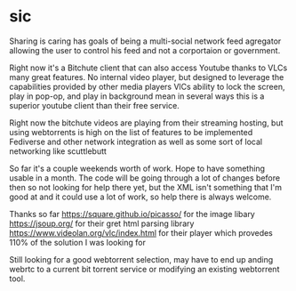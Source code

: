 # sic

Sharing is caring has goals of being a multi-social network feed agregator allowing the user to control his feed and not a corportaion or government.

Right now it's a Bitchute client that can also access Youtube thanks to VLCs many great features. No internal video player, but designed to leverage the capabilities provided by other media players
VlCs ability to lock the screen, play in pop-op, and play in background mean in several ways this is a superior youtube client than their free service.

Right now the bitchute videos are playing from their streaming hosting, but using webtorrents is high on the list of features to be implemented
Fediverse and other network integration as well as some sort of local networking like scuttlebutt

So far it's a couple weekends worth of work. Hope to have something usable in a month. The code will be going through a lot of changes before then so not looking for help there yet, but the XML isn't something that I'm good at and it could use a lot of work, so help there is always welcome.

Thanks so far
https://square.github.io/picasso/ for the image libary
https://jsoup.org/ for their gret html parsing library
https://www.videolan.org/vlc/index.html for their player which provedes 110% of the solution I was looking for

Still looking for a good webtorrent selection, may have to end up anding webrtc to a current bit torrent service or modifying an existing webtorrent tool.
